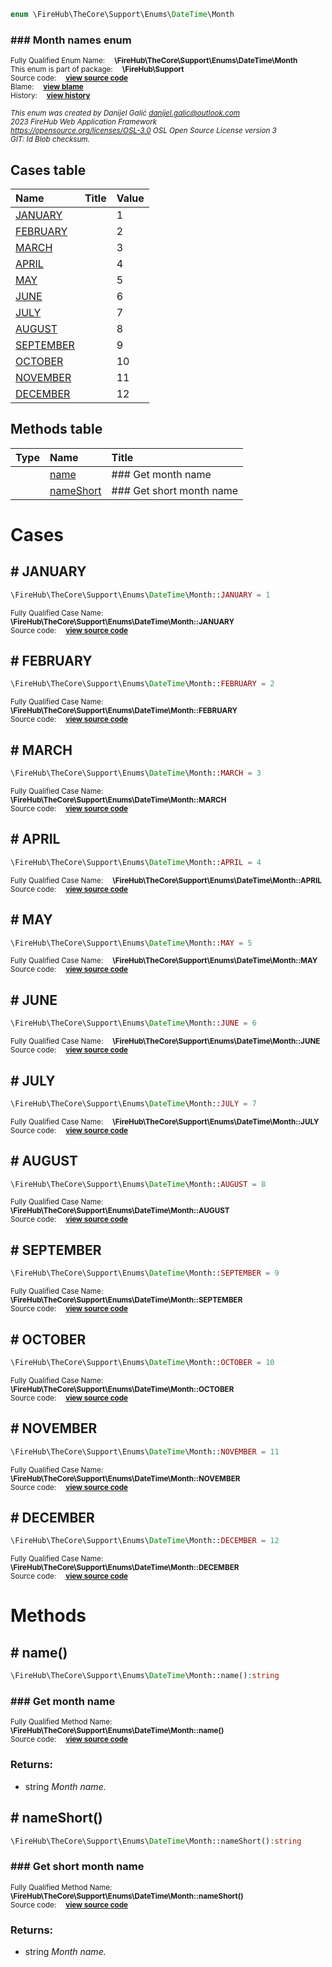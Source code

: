 
```php
enum \FireHub\TheCore\Support\Enums\DateTime\Month
```

### ### Month names enum
<sub>Fully Qualified Enum Name:  **\FireHub\TheCore\Support\Enums\DateTime\Month**</sub><br>
<sub>This enum is part of package:  **\FireHub\Support**</sub><br>
<sub>Source code:  **[view source code](https://github.com/The-FireHub-Project/TheCore/blob/v1.0/src/support/enums/datetime/firehub.Month.php#L25)**</sub><br>
<sub>Blame:  **[view blame](https://github.com/The-FireHub-Project/TheCore/blame/v1.0/src/support/enums/datetime/firehub.Month.php)**</sub><br>
<sub>History:  **[view history](https://github.com/The-FireHub-Project/TheCore/commits/v1.0/src/support/enums/datetime/firehub.Month.php)**</sub><br>

<sub>_This enum was created by Danijel Galić <danijel.galic@outlook.com>_</sub><br>
<sub>_2023 FireHub Web Application Framework_</sub><br>
<sub>_<https://opensource.org/licenses/OSL-3.0> OSL Open Source License version 3_</sub><br>
<sub>_GIT: $Id$ Blob checksum._</sub><br>



## Cases table

| Name  | Title | Value |
| :---  | :---  | :---  |
|<a href="#january">JANUARY</a>||1|
|<a href="#february">FEBRUARY</a>||2|
|<a href="#march">MARCH</a>||3|
|<a href="#april">APRIL</a>||4|
|<a href="#may">MAY</a>||5|
|<a href="#june">JUNE</a>||6|
|<a href="#july">JULY</a>||7|
|<a href="#august">AUGUST</a>||8|
|<a href="#september">SEPTEMBER</a>||9|
|<a href="#october">OCTOBER</a>||10|
|<a href="#november">NOVEMBER</a>||11|
|<a href="#december">DECEMBER</a>||12|


## Methods table

| Type  | Name  | Title |
| :---  | :---  | :---  |
||<a href="#name()">name</a>|### Get month name|
||<a href="#nameshort()">nameShort</a>|### Get short month name|


# Cases


<h2><a name="january"># JANUARY</a></h2>

```php
\FireHub\TheCore\Support\Enums\DateTime\Month::JANUARY = 1
```

<sub>Fully Qualified Case Name:  **\FireHub\TheCore\Support\Enums\DateTime\Month::JANUARY**</sub><br>
<sub>Source code:  **[view source code](https://github.com/The-FireHub-Project/TheCore/blob/v1.0/src/support/enums/datetime/firehub.Month.php#L27)**</sub><br>


<h2><a name="february"># FEBRUARY</a></h2>

```php
\FireHub\TheCore\Support\Enums\DateTime\Month::FEBRUARY = 2
```

<sub>Fully Qualified Case Name:  **\FireHub\TheCore\Support\Enums\DateTime\Month::FEBRUARY**</sub><br>
<sub>Source code:  **[view source code](https://github.com/The-FireHub-Project/TheCore/blob/v1.0/src/support/enums/datetime/firehub.Month.php#L28)**</sub><br>


<h2><a name="march"># MARCH</a></h2>

```php
\FireHub\TheCore\Support\Enums\DateTime\Month::MARCH = 3
```

<sub>Fully Qualified Case Name:  **\FireHub\TheCore\Support\Enums\DateTime\Month::MARCH**</sub><br>
<sub>Source code:  **[view source code](https://github.com/The-FireHub-Project/TheCore/blob/v1.0/src/support/enums/datetime/firehub.Month.php#L29)**</sub><br>


<h2><a name="april"># APRIL</a></h2>

```php
\FireHub\TheCore\Support\Enums\DateTime\Month::APRIL = 4
```

<sub>Fully Qualified Case Name:  **\FireHub\TheCore\Support\Enums\DateTime\Month::APRIL**</sub><br>
<sub>Source code:  **[view source code](https://github.com/The-FireHub-Project/TheCore/blob/v1.0/src/support/enums/datetime/firehub.Month.php#L30)**</sub><br>


<h2><a name="may"># MAY</a></h2>

```php
\FireHub\TheCore\Support\Enums\DateTime\Month::MAY = 5
```

<sub>Fully Qualified Case Name:  **\FireHub\TheCore\Support\Enums\DateTime\Month::MAY**</sub><br>
<sub>Source code:  **[view source code](https://github.com/The-FireHub-Project/TheCore/blob/v1.0/src/support/enums/datetime/firehub.Month.php#L31)**</sub><br>


<h2><a name="june"># JUNE</a></h2>

```php
\FireHub\TheCore\Support\Enums\DateTime\Month::JUNE = 6
```

<sub>Fully Qualified Case Name:  **\FireHub\TheCore\Support\Enums\DateTime\Month::JUNE**</sub><br>
<sub>Source code:  **[view source code](https://github.com/The-FireHub-Project/TheCore/blob/v1.0/src/support/enums/datetime/firehub.Month.php#L32)**</sub><br>


<h2><a name="july"># JULY</a></h2>

```php
\FireHub\TheCore\Support\Enums\DateTime\Month::JULY = 7
```

<sub>Fully Qualified Case Name:  **\FireHub\TheCore\Support\Enums\DateTime\Month::JULY**</sub><br>
<sub>Source code:  **[view source code](https://github.com/The-FireHub-Project/TheCore/blob/v1.0/src/support/enums/datetime/firehub.Month.php#L33)**</sub><br>


<h2><a name="august"># AUGUST</a></h2>

```php
\FireHub\TheCore\Support\Enums\DateTime\Month::AUGUST = 8
```

<sub>Fully Qualified Case Name:  **\FireHub\TheCore\Support\Enums\DateTime\Month::AUGUST**</sub><br>
<sub>Source code:  **[view source code](https://github.com/The-FireHub-Project/TheCore/blob/v1.0/src/support/enums/datetime/firehub.Month.php#L34)**</sub><br>


<h2><a name="september"># SEPTEMBER</a></h2>

```php
\FireHub\TheCore\Support\Enums\DateTime\Month::SEPTEMBER = 9
```

<sub>Fully Qualified Case Name:  **\FireHub\TheCore\Support\Enums\DateTime\Month::SEPTEMBER**</sub><br>
<sub>Source code:  **[view source code](https://github.com/The-FireHub-Project/TheCore/blob/v1.0/src/support/enums/datetime/firehub.Month.php#L35)**</sub><br>


<h2><a name="october"># OCTOBER</a></h2>

```php
\FireHub\TheCore\Support\Enums\DateTime\Month::OCTOBER = 10
```

<sub>Fully Qualified Case Name:  **\FireHub\TheCore\Support\Enums\DateTime\Month::OCTOBER**</sub><br>
<sub>Source code:  **[view source code](https://github.com/The-FireHub-Project/TheCore/blob/v1.0/src/support/enums/datetime/firehub.Month.php#L36)**</sub><br>


<h2><a name="november"># NOVEMBER</a></h2>

```php
\FireHub\TheCore\Support\Enums\DateTime\Month::NOVEMBER = 11
```

<sub>Fully Qualified Case Name:  **\FireHub\TheCore\Support\Enums\DateTime\Month::NOVEMBER**</sub><br>
<sub>Source code:  **[view source code](https://github.com/The-FireHub-Project/TheCore/blob/v1.0/src/support/enums/datetime/firehub.Month.php#L37)**</sub><br>


<h2><a name="december"># DECEMBER</a></h2>

```php
\FireHub\TheCore\Support\Enums\DateTime\Month::DECEMBER = 12
```

<sub>Fully Qualified Case Name:  **\FireHub\TheCore\Support\Enums\DateTime\Month::DECEMBER**</sub><br>
<sub>Source code:  **[view source code](https://github.com/The-FireHub-Project/TheCore/blob/v1.0/src/support/enums/datetime/firehub.Month.php#L38)**</sub><br>



# Methods


<h2><a name="name()"># name()</a></h2>

```php
\FireHub\TheCore\Support\Enums\DateTime\Month::name():string
```

### ### Get month name
<sub>Fully Qualified Method Name:  **\FireHub\TheCore\Support\Enums\DateTime\Month::name()**</sub><br>
<sub>Source code:  **[view source code](https://github.com/The-FireHub-Project/TheCore/blob/v1.0/src/support/enums/datetime/firehub.Month.php#L49)**</sub><br>


### Returns:

* string _Month name._

<h2><a name="nameshort()"># nameShort()</a></h2>

```php
\FireHub\TheCore\Support\Enums\DateTime\Month::nameShort():string
```

### ### Get short month name
<sub>Fully Qualified Method Name:  **\FireHub\TheCore\Support\Enums\DateTime\Month::nameShort()**</sub><br>
<sub>Source code:  **[view source code](https://github.com/The-FireHub-Project/TheCore/blob/v1.0/src/support/enums/datetime/firehub.Month.php#L64)**</sub><br>


### Returns:

* string _Month name._



